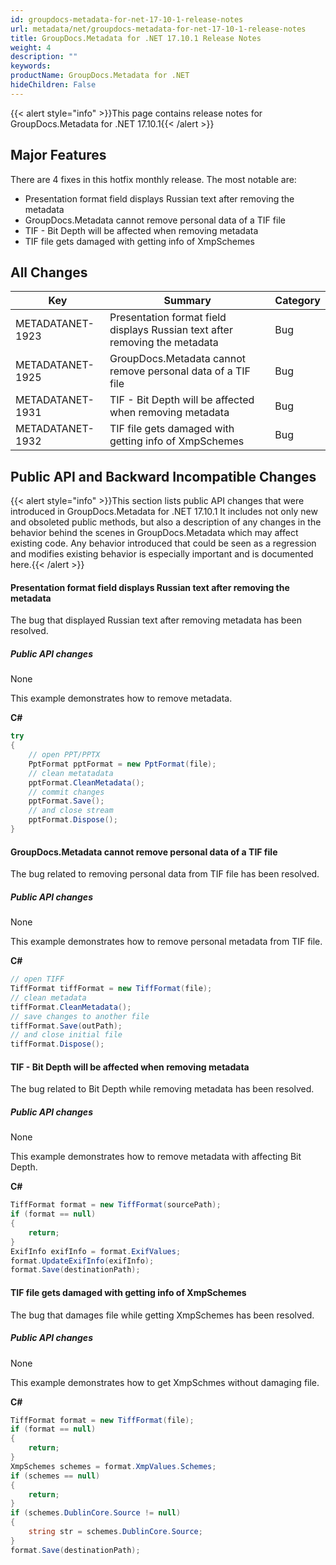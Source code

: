 ```yaml
---
id: groupdocs-metadata-for-net-17-10-1-release-notes
url: metadata/net/groupdocs-metadata-for-net-17-10-1-release-notes
title: GroupDocs.Metadata for .NET 17.10.1 Release Notes
weight: 4
description: ""
keywords: 
productName: GroupDocs.Metadata for .NET
hideChildren: False
---
```

{{< alert style="info" >}}This page contains release notes for GroupDocs.Metadata for .NET 17.10.1{{< /alert >}}

## Major Features

There are 4 fixes in this hotfix monthly release. The most notable are:  

*   Presentation format field displays Russian text after removing the metadata
*   GroupDocs.Metadata cannot remove personal data of a TIF file
*   TIF - Bit Depth will be affected when removing metadata
*   TIF file gets damaged with getting info of XmpSchemes  
      
    

## All Changes

| Key | Summary | Category |
| --- | --- | --- |
| METADATANET-1923 | Presentation format field displays Russian text after removing the metadata | Bug |
| METADATANET-1925 | GroupDocs.Metadata cannot remove personal data of a TIF file | Bug |
| METADATANET-1931 | TIF - Bit Depth will be affected when removing metadata | Bug |
| METADATANET-1932 | TIF file gets damaged with getting info of XmpSchemes | Bug |

## Public API and Backward Incompatible Changes

{{< alert style="info" >}}This section lists public API changes that were introduced in GroupDocs.Metadata for .NET 17.10.1 It includes not only new and obsoleted public methods, but also a description of any changes in the behavior behind the scenes in GroupDocs.Metadata which may affect existing code. Any behavior introduced that could be seen as a regression and modifies existing behavior is especially important and is documented here.{{< /alert >}}

#### Presentation format field displays Russian text after removing the metadata

The bug that displayed Russian text after removing metadata has been resolved.

##### Public API changes

None

This example demonstrates how to remove metadata.

**C#**

```csharp
try
{
    // open PPT/PPTX
    PptFormat pptFormat = new PptFormat(file);
    // clean metatadata
    pptFormat.CleanMetadata();
    // commit changes
    pptFormat.Save();
    // and close stream
    pptFormat.Dispose();
}

```

#### GroupDocs.Metadata cannot remove personal data of a TIF file

The bug related to removing personal data from TIF file has been resolved.

##### Public API changes

None

This example demonstrates how to remove personal metadata from TIF file.

**C#**

```csharp
// open TIFF
TiffFormat tiffFormat = new TiffFormat(file);
// clean metadata
tiffFormat.CleanMetadata();
// save changes to another file
tiffFormat.Save(outPath);
// and close initial file
tiffFormat.Dispose();
```

#### TIF - Bit Depth will be affected when removing metadata

The bug related to Bit Depth while removing metadata has been resolved.

##### Public API changes

None

This example demonstrates how to remove metadata with affecting Bit Depth.

**C#**

```csharp
TiffFormat format = new TiffFormat(sourcePath);
if (format == null)
{
    return;
}
ExifInfo exifInfo = format.ExifValues;
format.UpdateExifInfo(exifInfo);
format.Save(destinationPath);
```

#### TIF file gets damaged with getting info of XmpSchemes

The bug that damages file while getting XmpSchemes has been resolved.

##### Public API changes

None

This example demonstrates how to get XmpSchmes without damaging file.

**C#**

```csharp
TiffFormat format = new TiffFormat(file);
if (format == null)
{
    return;
}
XmpSchemes schemes = format.XmpValues.Schemes;
if (schemes == null)
{
    return;
}
if (schemes.DublinCore.Source != null)
{
    string str = schemes.DublinCore.Source;
}
format.Save(destinationPath);
```
